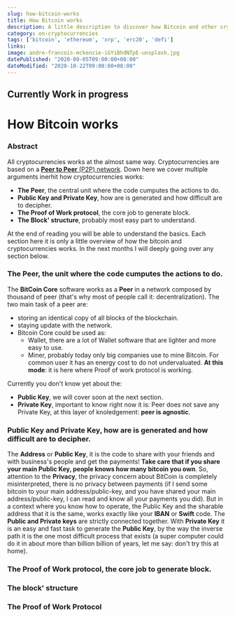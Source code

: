 ```yaml
---
slug: how-bitcoin-works
title: How Bitcoin works
description: A little description to discover how Bitcoin and other cryptocurrencies work.
category: on-cryptocurrencies
tags: ['bitcoin', 'ethereum', 'xrp', 'erc20', 'defi']
links:
image: andre-francois-mckenzie-iGYiBhdNTpE-unsplash.jpg
datePublished: "2020-09-05T09:00:00+08:00"
dateModified: "2020-10-22T09:00:00+08:00"
---
```

## Currently Work in progress

# How Bitcoin works

### Abstract

All cryptocurrencies works at the almost same way. Cryptocurrencies are based on a [**Peer to Peer** (P2P) network](https://www.giorgiotedesco.com/the-blog/on-cryptocurrencies/what-is-a-p2p-network). Down here we cover multiple arguments inerhit how cryptocurrencies works:

* **The Peer**, the central unit where the code cumputes the actions to do.
* **Public Key and Private Key**, how are is generated and how difficult are to decipher.
* **The Proof of Work protocol**, the core job to generate block.
* **The Block' structure**, probably most easy part to understand.

At the end of reading you will be able to understand the basics. Each section here it is only a little overview of how the bitcoin and cryptocurrencies works. In the next months I will deeply going over any section below.

### **The Peer**, the unit where the code cumputes the actions to do.

The **BitCoin Core** software works as a **Peer** in a network composed by thousand of peer (that's why most of people call it: decentralization). The two main task of a peer are:

* storing an identical copy of all blocks of the blockchain.
* staying update with the network.
* Bitcoin Core could be used as:
  * Wallet, there are a lot of Wallet software that are lighter and more easy to use.
  * Miner, probably today only big companies use to mine Bitcoin. For common user it has an energy cost to do not undervaluated. **At this mode**: it is here where Proof of work protocol is working.

Currently you don't know yet about the:

* **Public Key**, we will cover soon at the next section.
* **Private Key**, important to know right now it is: Peer does not save any Private Key, at this layer of knoledgement: **peer is agnostic**.

### **Public Key and Private Key**, how are is generated and how difficult are to decipher.

The **Address** or **Public Key**, it is the code to share with your friends and with business's people and get the payments! **Take care that if you share your main Public Key, people knows how many bitcoin you own**. So, attention to the **Privacy**, the privacy concern about BitCoin is completely misinterpreted, there is no privacy between payments (if I send some bitcoin to your main address/public-key, and you have shared your main address/public-key, I can read and know all your payments you did).
But in a context where you know how to operate, the Public Key and the sharable address that it is the same, works exactly like your **IBAN** or **Swift** code.
The **Public and Private keys** are strictly connected together. With **Private Key** it is an easy and fast task to generate the **Public Key**, by the way the inverse path it is the one most difficult process that exists (a super computer could do it in about more than billion billion of years, let me say: don't try this at home).


### **The Proof of Work protocol**, the core job to generate block.

### The block' structure



### The Proof of Work Protocol
